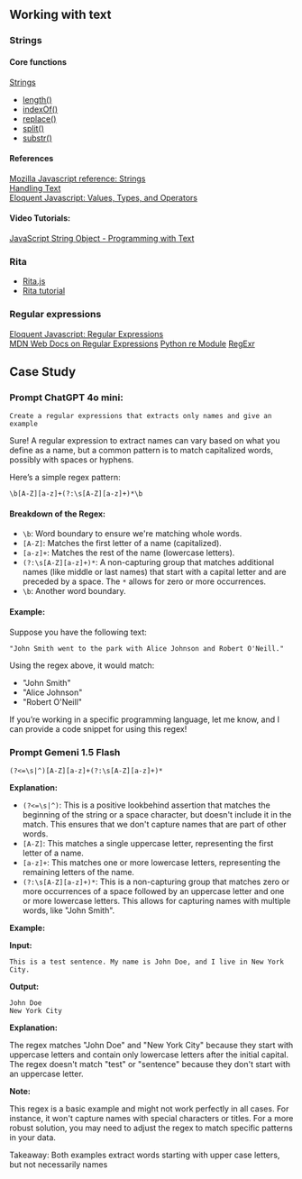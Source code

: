 ## Working with text


### Strings
#### Core functions
[Strings](https://developer.mozilla.org/en-US/docs/Web/JavaScript/Reference/Global_Objects/String)  
- [length()](https://developer.mozilla.org/en-US/docs/Web/JavaScript/Reference/Global_Objects/String)
- [indexOf()](https://developer.mozilla.org/en-US/docs/Web/JavaScript/Reference/Global_Objects/String/indexOf)
- [replace()](https://developer.mozilla.org/en-US/docs/Web/JavaScript/Reference/Global_Objects/String/replace)
- [split()](https://developer.mozilla.org/en-US/docs/Web/JavaScript/Reference/Global_Objects/String/split)
- [substr()](https://developer.mozilla.org/en-US/docs/Web/JavaScript/Reference/Global_Objects/String/substr)


#### References
[Mozilla Javascript reference: Strings](https://developer.mozilla.org/en-US/docs/Web/JavaScript/Reference/Global_Objects/String)  
[Handling Text](https://developer.mozilla.org/en-US/docs/Learn/JavaScript/First_steps/Strings)  
[Eloquent Javascript: Values, Types, and Operators](https://eloquentjavascript.net/01_values.html)  

#### Video Tutorials:
[JavaScript String Object - Programming with Text](https://www.youtube.com/watch?v=DcoAjEZYies)   

### Rita
- [Rita.js](https://rednoise.org/rita/)
- [Rita tutorial](https://www.youtube.com/watch?v=lIPEvh8HbGQ)

### Regular expressions
[Eloquent Javascript: Regular Expressions](https://eloquentjavascript.net/09_regexp.html)  
[MDN Web Docs on Regular Expressions](https://developer.mozilla.org/en-US/docs/Web/JavaScript/Guide/Regular_expressions)
[Python re Module](https://docs.python.org/3/library/re.html)
[RegExr](https://regexr.com/) 

## Case Study

### Prompt ChatGPT 4o mini:

```
Create a regular expressions that extracts only names and give an example
```

Sure! A regular expression to extract names can vary based on what you define as a name, but a common pattern is to match capitalized words, possibly with spaces or hyphens.

Here’s a simple regex pattern:

```
\b[A-Z][a-z]+(?:\s[A-Z][a-z]+)*\b
```

#### Breakdown of the Regex:
- `\b`: Word boundary to ensure we're matching whole words.
- `[A-Z]`: Matches the first letter of a name (capitalized).
- `[a-z]+`: Matches the rest of the name (lowercase letters).
- `(?:\s[A-Z][a-z]+)*`: A non-capturing group that matches additional names (like middle or last names) that start with a capital letter and are preceded by a space. The `*` allows for zero or more occurrences.
- `\b`: Another word boundary.

#### Example:
Suppose you have the following text:

```
"John Smith went to the park with Alice Johnson and Robert O'Neill."
```

Using the regex above, it would match:
- "John Smith"
- "Alice Johnson"
- "Robert O'Neill"

If you’re working in a specific programming language, let me know, and I can provide a code snippet for using this regex!

### Prompt Gemeni 1.5 Flash

```regex
(?<=\s|^)[A-Z][a-z]+(?:\s[A-Z][a-z]+)*
```

**Explanation:**

* `(?<=\s|^)`: This is a positive lookbehind assertion that matches the beginning of the string or a space character, but doesn't include it in the match. This ensures that we don't capture names that are part of other words.
* `[A-Z]`: This matches a single uppercase letter, representing the first letter of a name.
* `[a-z]+`: This matches one or more lowercase letters, representing the remaining letters of the name.
* `(?:\s[A-Z][a-z]+)*`: This is a non-capturing group that matches zero or more occurrences of a space followed by an uppercase letter and one or more lowercase letters. This allows for capturing names with multiple words, like "John Smith".

**Example:**

**Input:**

```
This is a test sentence. My name is John Doe, and I live in New York City.
```

**Output:**

```
John Doe
New York City
```

**Explanation:**

The regex matches "John Doe" and "New York City" because they start with uppercase letters and contain only lowercase letters after the initial capital. The regex doesn't match "test" or "sentence" because they don't start with an uppercase letter.

**Note:**

This regex is a basic example and might not work perfectly in all cases. For instance, it won't capture names with special characters or titles. For a more robust solution, you may need to adjust the regex to match specific patterns in your data.


Takeaway: Both examples extract words starting with upper case letters, but not necessarily names 

